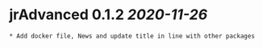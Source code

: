 # jrAdvanced 0.1.2 _2020-11-26_
    * Add docker file, News and update title in line with other packages
